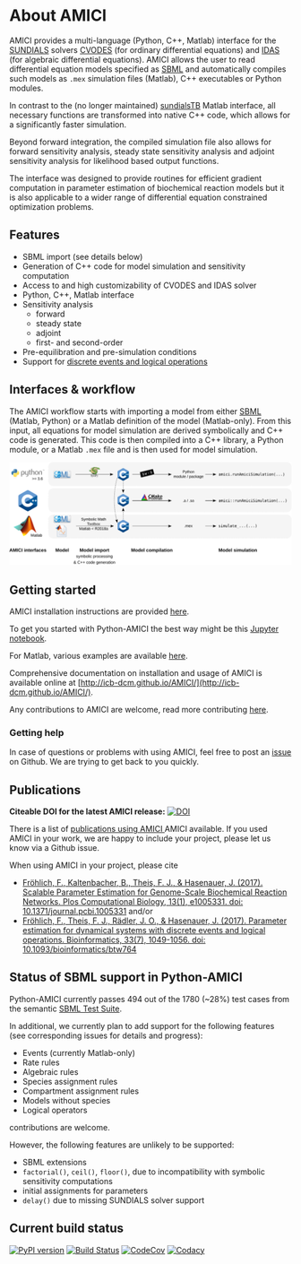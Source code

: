 # About AMICI

AMICI provides a multi-language (Python, C++, Matlab) interface for the
[SUNDIALS](https://computing.llnl.gov/projects/sundials/) solvers
[CVODES](https://computing.llnl.gov/projects/sundials/cvodes)
(for ordinary differential equations) and
[IDAS](https://computing.llnl.gov/projects/sundials/idas)
(for algebraic differential equations). AMICI allows the user to read
differential equation models specified as [SBML](http://sbml.org/)
and automatically compiles such models as `.mex` simulation files
(Matlab), C++ executables or Python modules.

In contrast to the (no longer maintained)
[sundialsTB](https://computing.llnl.gov/projects/sundials/sundials-software)
Matlab interface, all necessary functions are transformed into native
C++ code, which allows for a significantly faster simulation.

Beyond forward integration, the compiled simulation file also allows for
forward sensitivity analysis, steady state sensitivity analysis and
adjoint sensitivity analysis for likelihood based output functions.

The interface was designed to provide routines for efficient gradient
computation in parameter estimation of biochemical reaction models but
it is also applicable to a wider range of differential equation
constrained optimization problems.


## Features

* SBML import (see details below)
* Generation of C++ code for model simulation and sensitivity
  computation
* Access to and high customizability of CVODES and IDAS solver
* Python, C++, Matlab interface
* Sensitivity analysis
  * forward
  * steady state
  * adjoint
  * first- and second-order
* Pre-equilibration and pre-simulation conditions
* Support for
  [discrete events and logical operations](https://academic.oup.com/bioinformatics/article/33/7/1049/2769435)


## Interfaces & workflow

The AMICI workflow starts with importing a model from either
[SBML](http://sbml.org/) (Matlab, Python) or a Matlab definition of the
model (Matlab-only). From this input, all equations for model simulation
are derived symbolically and C++ code is generated. This code is then
compiled into a C++ library, a Python module, or a Matlab `.mex` file and
is then used for model simulation.

![AMICI workflow](documentation/gfx/amici_workflow.png)

## Getting started

AMICI installation instructions are provided
[here](http://icb-dcm.github.io/AMICI/md__i_n_s_t_a_l_l.html).

To get you started with Python-AMICI the best way might be this
[Jupyter notebook](https://github.com/ICB-DCM/AMICI/blob/master/python/examples/example_steadystate/ExampleSteadystate.ipynb).

For Matlab, various examples are available
[here](https://github.com/ICB-DCM/AMICI/tree/master/matlab/examples).


Comprehensive documentation on installation and usage of AMICI is available
online at [http://icb-dcm.github.io/AMICI/](http://icb-dcm.github.io/AMICI/).

Any contributions to AMICI are welcome, read more contributing
[here](http://icb-dcm.github.io/AMICI/md__c_o_n_t_r_i_b_u_t_i_n_g.html).


### Getting help

In case of questions or problems with using AMICI, feel free to post an
[issue](https://github.com/ICB-DCM/AMICI/issues) on Github. We are trying to
get back to you quickly.

## Publications

**Citeable DOI for the latest AMICI release:**
[![DOI](https://zenodo.org/badge/43677177.svg)](https://zenodo.org/badge/latestdoi/43677177)

There is a list of [publications using AMICI ](documentation/references.md)
AMICI available. If you used AMICI in your work, we are happy to include
your project, please let us know via a Github issue.

When using AMICI in your project, please cite
* [Fröhlich, F., Kaltenbacher, B., Theis, F. J., & Hasenauer, J. (2017).
  Scalable Parameter Estimation for Genome-Scale Biochemical Reaction Networks.
  Plos Computational Biology, 13(1), e1005331. doi: 10.1371/journal.pcbi.1005331](https://doi.org/10.1371/journal.pcbi.1005331)
and/or
* [Fröhlich, F., Theis, F. J., Rädler, J. O., & Hasenauer, J. (2017).
  Parameter estimation for dynamical systems with discrete events and logical
   operations. Bioinformatics, 33(7), 1049-1056. doi: 10.1093/bioinformatics/btw764](https://doi.org/10.1093/bioinformatics/btw764)


## Status of SBML support in Python-AMICI

Python-AMICI currently passes 494 out of the 1780 (~28%) test cases from
the semantic
[SBML Test Suite](https://github.com/sbmlteam/sbml-test-suite/).

In additional, we currently plan to add support for the following features
(see corresponding issues for details and progress):

- Events (currently Matlab-only)
- Rate rules
- Algebraic rules
- Species assignment rules
- Compartment assignment rules
- Models without species
- Logical operators

contributions are welcome.

However, the following features are unlikely to be supported:

- SBML extensions
- `factorial()`, `ceil()`, `floor()`, due to incompatibility with
  symbolic sensitivity computations
- initial assignments for parameters
- `delay()` due to missing SUNDIALS solver support


## Current build status

[![PyPI version](https://badge.fury.io/py/amici.svg)](https://badge.fury.io/py/amici)
[![Build Status](https://travis-ci.com/ICB-DCM/AMICI.svg?branch=master)](https://travis-ci.com/ICB-DCM/AMICI)
[![CodeCov](https://codecov.io/gh/ICB-DCM/AMICI/branch/master/graph/badge.svg)](https://codecov.io/gh/ICB-DCM/AMICI)
[![Codacy](https://api.codacy.com/project/badge/Grade/945235766e344a7fa36278feab915ff6)](https://www.codacy.com/app/FFroehlich/AMICI?utm_source=github.com&amp;utm_medium=referral&amp;utm_content=ICB-DCM/AMICI&amp;utm_campaign=Badge_Grade)
